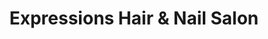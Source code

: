 ---
title: "Expressions Hair & Nail Salon"
url: /rochester/expressions-hair-und-nail-salon/
shop: Friseur
---